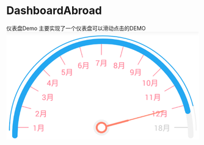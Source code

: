 # DashboardAbroad
仪表盘Demo
主要实现了一个仪表盘可以滑动点击的DEMO
![image](https://github.com/jingshichao/DashboardAbroad/blob/master/Renderings.png)
